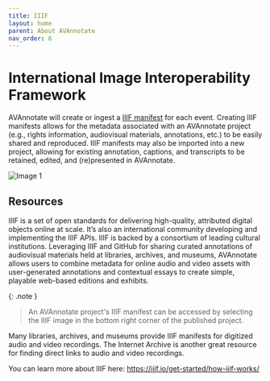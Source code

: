 ```yaml
---
title: IIIF
layout: home
parent: About AVAnnotate
nav_order: 8
---
```

# International Image Interoperability Framework

AVAnnotate will create or ingest a [IIIF manifest](https://iiif.io/guides/using_iiif_resources/) for each event. Creating IIIF manifests allows for the metadata associated with an AVAnnotate project (e.g., rights information, audiovisual materials, annotations, etc.) to be easily shared and reproduced. IIIF manifests may also be imported into a new project, allowing for existing annotation, captions, and transcripts to be retained, edited, and (re)presented in AVAnnotate.

![Image 1](../../assets/createorimportiiif.png)

## Resources
IIIF is a set of open standards for delivering high-quality, attributed digital objects online at scale. It’s also an international community developing and implementing the IIIF APIs. IIIF is backed by a consortium of leading cultural institutions.
Leveraging IIIF and GitHub for sharing curated annotations of audiovisual materials held at libraries, archives, and museums, AVAnnotate allows users to combine metadata for online audio and video assets with user-generated annotations and contextual essays to create simple, playable web-based editions and exhibits.

{: .note }
> An AVAnnotate project's IIIF manifest can be accessed by selecting the IIIF image in the bottom right corner of the published project. 

Many libraries, archives, and museums provide IIIF manifests for digitized audio and video recordings. The Internet Archive is another great resource for finding direct links to audio and video recordings.

You can learn more about IIIF here: https://iiif.io/get-started/how-iiif-works/
